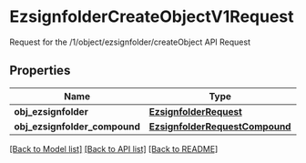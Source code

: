 # EzsignfolderCreateObjectV1Request

Request for the /1/object/ezsignfolder/createObject API Request
## Properties
Name | Type | Description | Notes
------------ | ------------- | ------------- | -------------
**obj_ezsignfolder** | [**EzsignfolderRequest**](EzsignfolderRequest.md) |  | [optional] 
**obj_ezsignfolder_compound** | [**EzsignfolderRequestCompound**](EzsignfolderRequestCompound.md) |  | [optional] 

[[Back to Model list]](../README.md#documentation-for-models) [[Back to API list]](../README.md#documentation-for-api-endpoints) [[Back to README]](../README.md)



